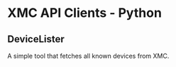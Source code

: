 # XMC API Clients - Python

## DeviceLister

A simple tool that fetches all known devices from XMC.

